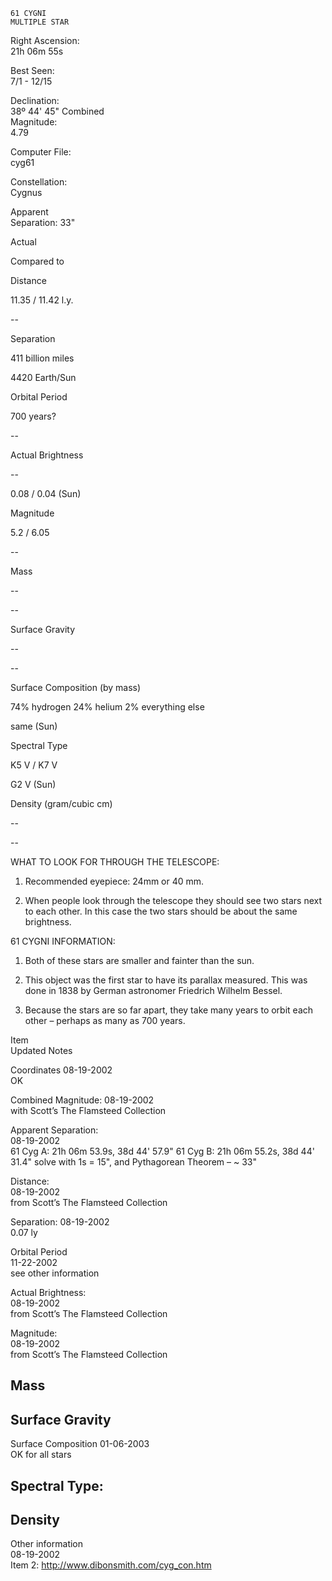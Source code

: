 	61 CYGNI
	MULTIPLE STAR



Right Ascension:	
21h 06m 55s	
	
Best Seen:	
7/1 - 12/15

Declination:	
38º 44' 45"	
Combined	
Magnitude:	
4.79

	
	
	
	


Computer File:	
cyg61	
	
Constellation:	
Cygnus

	
	
Apparent	
Separation:	
33"





	
	
Actual	
	
Compared to 

Distance	
	
11.35 / 11.42 l.y.	
	
--

Separation	
	
411 billion miles	
	
4420 Earth/Sun

Orbital Period	
	
700 years?	
	
--

Actual Brightness	
	
--	
	
0.08 / 0.04 (Sun)

Magnitude	
	
5.2 / 6.05	
	
--

Mass	
	
--	
	
--

Surface Gravity	
	
--	
	
--

Surface Composition (by mass)	
	
74% hydrogen
24% helium
2% everything else	
	

same  (Sun)

Spectral Type	
	
K5 V / K7 V	
	
G2 V  (Sun)

Density (gram/cubic cm)	
	
--	
	
--





WHAT TO LOOK FOR THROUGH THE TELESCOPE:

1.	Recommended eyepiece: 24mm or 40 mm.

2.	When people look through the telescope they should see two stars next to each other.  In this case the two stars should be about the same brightness.


61 CYGNI INFORMATION:

1.	Both of these stars are smaller and fainter than the sun.
 

2.	This object was the first star to have its parallax measured.  This was done in 1838  by German astronomer Friedrich Wilhelm Bessel.

3.	Because the stars are so far apart, they take many years to orbit each other – perhaps as many as 700 years.








Item	
Updated	
Notes

Coordinates	
08-19-2002	
OK

Combined Magnitude:	
08-19-2002	
with Scott’s The Flamsteed Collection

Apparent Separation:	
08-19-2002	
61 Cyg A: 21h 06m 53.9s, 38d 44'
     57.9"
61 Cyg B: 21h 06m 55.2s, 38d 44'
     31.4"
solve with 1s = 15", and Pythagorean Theorem – ~ 33"

Distance:	
08-19-2002	
from Scott’s The Flamsteed Collection

Separation:	
08-19-2002	
0.07 ly

Orbital Period	
11-22-2002	
see other information

Actual Brightness:	
08-19-2002	
from Scott’s The Flamsteed Collection

Magnitude:	
08-19-2002	
from Scott’s The Flamsteed Collection

Mass	
--	


Surface Gravity	
--	


Surface Composition	
01-06-2003	
OK for all stars

Spectral Type:	
--	


Density	
--	


Other information	
08-19-2002	
     Item 2:  http://www.dibonsmith.com/cyg_con.htm

